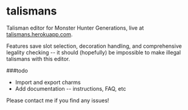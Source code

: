 # talismans
Talisman editor for Monster Hunter Generations, live at [talismans.herokuapp.com](http://talismans.herokuapp.com).

Features save slot selection, decoration handling, and comprehensive legality checking -- it should (hopefully) be impossible to make illegal talismans with this editor.

###todo
* Import and export charms
* Add documentation -- instructions, FAQ, etc

Please contact me if you find any issues!

